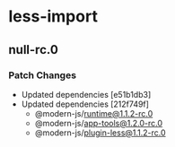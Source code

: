 # less-import

## null-rc.0
### Patch Changes

- Updated dependencies [e51b1db3]
- Updated dependencies [212f749f]
  - @modern-js/runtime@1.1.2-rc.0
  - @modern-js/app-tools@1.2.0-rc.0
  - @modern-js/plugin-less@1.1.2-rc.0
